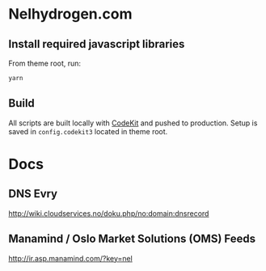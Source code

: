 # Nelhydrogen.com

## Install required javascript libraries

From theme root, run:

```sh
yarn
```

## Build

All scripts are built locally with [CodeKit](https://codekitapp.com/) and pushed to production. Setup is saved in `config.codekit3` located in theme root.

# Docs

## DNS Evry

http://wiki.cloudservices.no/doku.php/no:domain:dnsrecord

## Manamind / Oslo Market Solutions (OMS) Feeds

http://ir.asp.manamind.com/?key=nel
